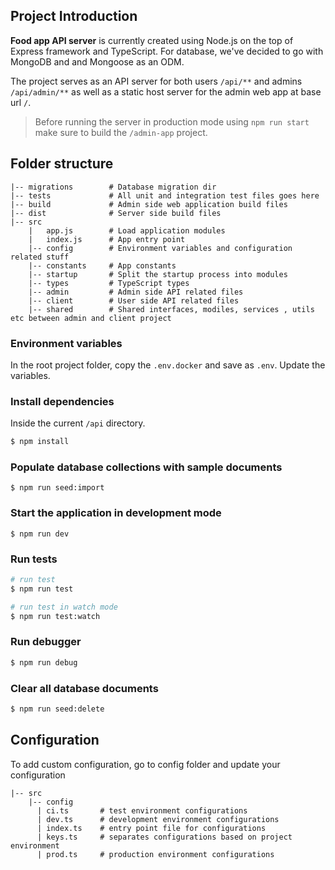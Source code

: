 ## Project Introduction

**Food app API server** is currently created using Node.js on the top of Express framework and TypeScript. For database, we've decided to go with MongoDB and and Mongoose as an ODM.

The project serves as an API server for both users `/api/**` and admins `/api/admin/**` as well as a static host server for the admin web app at base url `/`.

> Before running the server in production mode using `npm run start` make sure to build the `/admin-app` project.

## Folder structure

```
|-- migrations        # Database migration dir
|-- tests             # All unit and integration test files goes here
|-- build             # Admin side web application build files
|-- dist              # Server side build files
|-- src
    |   app.js        # Load application modules
    |   index.js      # App entry point
    |-- config        # Environment variables and configuration related stuff
    |-- constants     # App constants
    |-- startup       # Split the startup process into modules
    |-- types         # TypeScript types
    |-- admin         # Admin side API related files
    |-- client        # User side API related files
    |-- shared        # Shared interfaces, modiles, services , utils etc between admin and client project

```

### Environment variables

In the root project folder, copy the `.env.docker` and save as `.env`. Update the variables.

### Install dependencies

Inside the current `/api` directory.

```bash
$ npm install
```

### Populate database collections with sample documents

```
$ npm run seed:import
```

### Start the application in development mode

```
$ npm run dev
```

### Run tests

```bash
# run test
$ npm run test

# run test in watch mode
$ npm run test:watch
```

### Run debugger

```bash
$ npm run debug
```

### Clear all database documents

```bash
$ npm run seed:delete
```

## Configuration

To add custom configuration, go to config folder and update your configuration

```
|-- src
    |-- config
      | ci.ts       # test environment configurations
      | dev.ts      # development environment configurations
      | index.ts    # entry point file for configurations
      | keys.ts     # separates configurations based on project environment
      | prod.ts     # production environment configurations
```
